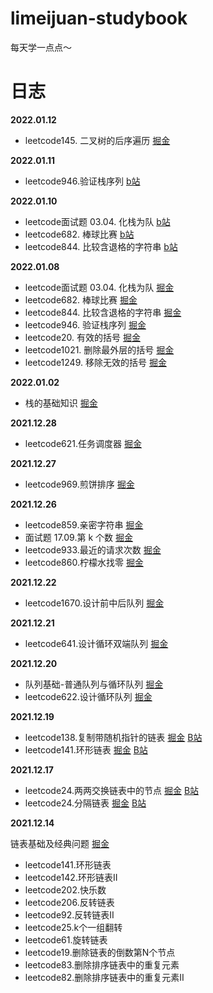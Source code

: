 # limeijuan-studybook

每天学一点点～

# 日志

**2022.01.12**
- leetcode145. 二叉树的后序遍历 [掘金](https://juejin.cn/post/7052309565408280612)

**2022.01.11**
- leetcode946.验证栈序列 [b站](https://www.bilibili.com/video/BV17a411q72t?spm_id_from=333.999.0.0)

**2022.01.10**
- leetcode面试题 03.04. 化栈为队 [b站](https://www.bilibili.com/video/BV1e44y157fc)
- leetcode682. 棒球比赛 [b站](https://www.bilibili.com/video/BV1jL41157yf?spm_id_from=333.999.0.0)
- leetcode844. 比较含退格的字符串 [b站](https://www.bilibili.com/video/BV1dS4y1T7CJ?spm_id_from=333.999.0.0)

**2022.01.08**
- leetcode面试题 03.04. 化栈为队 [掘金](https://juejin.cn/post/7050751417056755749)
- leetcode682. 棒球比赛 [掘金](https://juejin.cn/post/7050751407451799588)
- leetcode844. 比较含退格的字符串 [掘金](https://juejin.cn/post/7050755195621343268)
- leetcode946. 验证栈序列 [掘金](https://juejin.cn/post/7050755829682683940)
- leetcode20. 有效的括号 [掘金](https://juejin.cn/post/7050757877702590477)
- leetcode1021. 删除最外层的括号 [掘金](https://juejin.cn/post/7050760732207480862)
- leetcode1249. 移除无效的括号 [掘金](https://juejin.cn/post/7051116673738211342)

**2022.01.02**
- 栈的基础知识 [掘金](https://juejin.cn/post/7048579381551185934)

**2021.12.28**
- leetcode621.任务调度器 [掘金](https://juejin.cn/post/7046731593414623239)

**2021.12.27**
- leetcode969.煎饼排序 [掘金](https://juejin.cn/post/7046391088147333127)

**2021.12.26**
- leetcode859.亲密字符串 [掘金](https://juejin.cn/post/7046002916364124167)
- 面试题 17.09.第 k 个数 [掘金](https://juejin.cn/post/7046002976300728350)
- leetcode933.最近的请求次数 [掘金](https://juejin.cn/post/7046003047356432397)
- leetcode860.柠檬水找零 [掘金](https://juejin.cn/post/7046003105372045342)


**2021.12.22**
- leetcode1670.设计前中后队列 [掘金](https://juejin.cn/post/7044679547530248199)

**2021.12.21**
- leetcode641.设计循环双端队列 [掘金](https://juejin.cn/post/7044168608049528862)

**2021.12.20**
- 队列基础-普通队列与循环队列 [掘金](https://juejin.cn/post/7043795371055087624)
- leetcode622.设计循环队列 [掘金](https://juejin.cn/post/7043820385631993863)

**2021.12.19**
- leetcode138.复制带随机指针的链表 [掘金](https://juejin.cn/post/7043381023253463076)  [B站](https://www.bilibili.com/video/BV1PL4y1n7R7?spm_id_from=333.999.0.0)
- leetcode141.环形链表 [掘金](https://juejin.cn/post/7041363407991209997#heading-4)  [B站](https://www.bilibili.com/video/BV1er4y1U7rz?spm_id_from=333.999.0.0)

**2021.12.17**

- leetcode24.两两交换链表中的节点 [掘金](https://juejin.cn/post/7042310523253161998)  [B站](https://www.bilibili.com/video/BV1Ja411k7xL?spm_id_from=333.999.0.0)
- leetcode24.分隔链表 [掘金](https://juejin.cn/post/7042676898324807687)  [B站](https://www.bilibili.com/video/BV1v34y197pn?spm_id_from=333.999.0.0)


**2021.12.14**

链表基础及经典问题 [掘金](https://juejin.cn/post/7041363407991209997)

- leetcode141.环形链表
- leetcode142.环形链表II
- leetcode202.快乐数
- leetcode206.反转链表
- leetcode92.反转链表II
- leetcode25.k个一组翻转
- leetcode61.旋转链表
- leetcode19.删除链表的倒数第N个节点
- leetcode83.删除排序链表中的重复元素
- leetcode82.删除排序链表中的重复元素II


